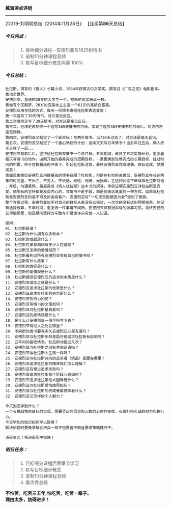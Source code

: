 **冀海涛点评组**

------

22319-刘明明总结《2014年11月28日》
【连续第**86**天总结】

##### __今日完成：__
>1. 目标细分课程--安德烈亚与1825封情书
>2. 录制10分钟课程音频
>3. 默写目标细分概念两遍 100%

##### __今日总结：__
	杜拉斯，撰写的《情人》长篇小说，1984年获龚古尔文学奖。撰写过《广岛之恋》电影剧本。轰动全世界。
	安德烈亚，普通的20岁的大学生一个，拉斯的忠实粉丝一枚。
	青蛙有个天鹅梦，20岁的穷屌丝立志追一个61岁的高龄白富美。
	安德烈亚用写信的方式，每天一份情书寄给杜拉斯表达爱意：
	第一次连写了30天情书，对方毫无反应。
	第二次继续连写了30天情书，对方还是毫无反应。
	第三次，他决定再制作一个连写365天情书的目标，实现了连写365天情书的目标后，对方依然毫无动静。
	第四次，安德烈亚又制定了一个新目标：写两年情书。当730天过去了，对方还是毫无音讯。
	第五次，安德烈亚又制定了一个雄心勃勃的计划：连续天天写五年情书！当五年过去后，俩人终于走在了一起。。。
	安德烈亚前前后后，坚持给杜拉斯写情书一个总目标，五年期间，改换了五次实施计划，重复着每天写情书的动作，由刚开始的容易完成的短期目标，一直更换到较难完成的长期目标，经过时间的积累，终于在数量级的冲击下，引起杜拉斯注意，最终安德烈亚完成逆袭，目标达成，梦想成真！
	表面现象貌似安德烈亚用数量级的情书征服了杜拉斯，但是在杜拉斯去世后，安德烈亚在长达两年的时间里，不出门、不见人、不说话，光吃、光喝、光抽烟，在这种状态下继续跟杜拉斯对话 、写信，沟通感情，最后完成《情人杜拉斯》这本书的撰写。事实证明安德烈亚对杜拉斯是真爱，他所有的坚持都是发自内心的，写情书不是手段，而是他表达真爱的一种方式。如果说杜拉斯是安德烈亚的遥不可及的高级客户，安德烈亚将“一切成交都是因为爱”做到了极致。
	整个写信过程，安德烈亚似乎对自己的目标从来没有动摇过，一次次的没有达到预期效果，他没有选择放弃，五年时间，重复做一件事情不间断，安德烈亚具有冠军级的做事习惯。最终安德烈亚得偿所愿，但是期间坚持的辛酸与不易也许只有他一人知道。
	
	提问：
	01. 杜拉斯是谁？
	02. 杜拉斯为什么拥有众多粉丝？
	03. 杜拉斯的成就是什么？
	04. 杜拉斯在单身期间有多少人在追她？
	05. 杜拉斯又怎样的爱情经历？
	06. 杜拉斯看到过所有安德烈亚写给自己的情书吗？
	07. 杜拉斯有什么故事？
	08. 杜拉斯的喜好是什么？
	09. 杜拉斯的爱情观是什么？
	10. 杜拉斯接受安德烈亚的追求的本质是什么？
	11. 安德烈亚成功之处是什么？
	12. 安德烈亚追求杜拉斯的优势是什么？
	13. 安德烈亚追求杜拉斯的劣势是什么？
	14. 安德烈亚执行力如何？
	15. 安德烈亚写情书的文笔如何？
	16. 安德烈亚对杜拉斯是真爱吗？
	17. 安德烈亚的爱情观是什么？
	18. 是什么让安德烈亚一值坚持写下去？
	19. 安德烈亚得过人之处在哪里？
	20. 不间断的情书要写多久安德烈亚心里有谱吗？
	21. 安德烈亚与杜拉斯年龄差距对他追求杜拉斯有影响吗？
	22. 五年间的接收情书，杜拉斯动摇过几次？
	23. 安德烈亚与杜拉斯之间有共同话语吗？
	24. 安德烈亚与杜拉斯人生观一样吗？
	25. 安德烈亚与杜拉斯共同的追求者（情敌）差距在哪里？
	26. 安德烈亚追求杜拉斯的精神我们怎么理解？
	27. 安德烈亚有想过追求失败吗？
	28. 安德烈亚追求杜拉斯每个阶段心态如何？
	29. 安德烈亚追求杜拉斯最大困难是什么？
	30. 安德烈亚与杜拉斯爱情结局如何？
	31. 安德烈亚与杜拉斯的终成眷属意味着什么？
	32. 安德烈亚又怎样的个人魅力？
	
	今天到底学到什么？
	一个有挑战性的目标的实现，需要坚定的信念和沉稳的心态作支撑，有做打持久战的耐力和执行力。
    今天学到的知识如何学以致用？
	解决问题时要像拿破仑用兵一样不但要苦干而且要讲策略懂巧干。
	
    涛哥幸苦！祝涛哥周中愉快！
##### __明日任务：__
>1. 目标细分课程后面章节学习
>2. 默写目标细分概念
>3. 录制10分钟课程音频
>4. 看优秀总结

**不怕苦，吃苦三五年;怕吃苦，吃苦一辈子。**  
**理由太多，妨碍进步！**